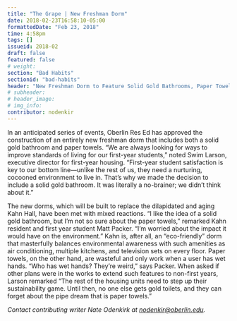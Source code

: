 ```yaml
---
title: "The Grape | New Freshman Dorm"
date: 2018-02-23T16:58:10-05:00
formattedDate: "Feb 23, 2018"
time: 4:58pm
tags: []
issueid: 2018-02
draft: false
featured: false
# weight:
section: "Bad Habits"
sectionid: "bad-habits"
header: "New Freshman Dorm to Feature Solid Gold Bathrooms, Paper Towels"
# subheader:
# header_image:
# img_info:
contributor: nodenkir
---
```


In an anticipated series of events, Oberlin Res Ed has approved the construction of an entirely new freshman dorm that includes both a solid gold bathroom and paper towels. “We are always looking for ways to improve standards of living for our first-year students,” noted Swim Larson, executive director for first-year housing. “First-year student satisfaction is key to our bottom line—unlike the rest of us, they need a nurturing, cocooned environment to live in. That’s why we made the decision to include a solid gold bathroom. It was literally a no-brainer; we didn’t think about it.” 

The new dorms, which will be built to replace the dilapidated and aging Kahn Hall, have been met with mixed reactions. “I like the idea of a solid gold bathroom, but I’m not so sure about the paper towels,” remarked Kahn resident and first year student Matt Packer. “I’m worried about the impact it would have on the environment.” Kahn is, after all, an “eco-friendly” dorm that masterfully balances environmental awareness with such amenities as air conditioning, multiple kitchens, and television sets on every floor. Paper towels, on the other hand, are wasteful and only work when a user has wet hands. “Who has wet hands? They’re weird,” says Packer. When asked if other plans were in the works to extend such features to non-first years, Larson remarked “The rest of the housing units need to step up their sustainability game. Until then, no one else gets gold toilets, and they can forget about the pipe dream that is paper towels.”

*Contact contributing writer Nate Odenkirk at nodenkir@oberlin.edu.*
